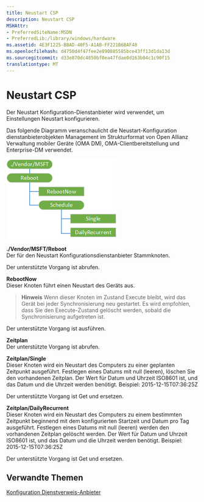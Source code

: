 ```yaml
---
title: Neustart CSP
description: Neustart CSP
MSHAttr:
- PreferredSiteName:MSDN
- PreferredLib:/library/windows/hardware
ms.assetid: 4E3F1225-BBAD-40F5-A1AB-FF221B6BAF48
ms.openlocfilehash: d4750d4f47fee2e890885585bce43ff13d1da13d
ms.sourcegitcommit: d33e870dc4850bf0ea47fdae0d163b04c1c90f15
translationtype: MT
---
```

# <a name="reboot-csp"></a>Neustart CSP


Der Neustart Konfiguration-Dienstanbieter wird verwendet, um Einstellungen Neustart konfigurieren.

Das folgende Diagramm veranschaulicht die Neustart-Konfiguration dienstanbieterobjekten Management im Strukturformat von Open Allianz Verwaltung mobiler Geräte (OMA DM), OMA-Clientbereitstellung und Enterprise-DM verwendet.

![Neustart](images/reboot-csp.png)

<a href="" id="--vendor-msft-reboot"></a>**./Vendor/MSFT/Reboot**  
Der für den Neustart Konfigurationsdienstanbieter Stammknoten.

Der unterstützte Vorgang ist abrufen.

<a href="" id="rebootnow"></a>**RebootNow**  
Dieser Knoten führt einen Neustart des Geräts aus.

> **Hinweis**  Wenn dieser Knoten im Zustand Execute bleibt, wird das Gerät bei jeder Synchronisierung neu gestartet. Es wird empfohlen, dass Sie den Execute-Zustand gelöscht werden, sobald die Synchronisierung aufgetreten ist.

 

Der unterstützte Vorgang ist ausführen.

<a href="" id="schedule"></a>**Zeitplan**  
Der unterstützte Vorgang ist abrufen.

<a href="" id="schedule-single"></a>**Zeitplan/Single**  
Dieser Knoten wird ein Neustart des Computers zu einer geplanten Zeitpunkt ausgeführt. Festlegen eines Datums mit null (leeren), löschen Sie den vorhandenen Zeitplan. Der Wert für Datum und Uhrzeit ISO8601 ist, und das Datum und die Uhrzeit werden benötigt. Beispiel: 2015-12-15T07:36:25Z

Der unterstützte Vorgang ist Get und ersetzen.

<a href="" id="schedule-dailyrecurrent"></a>**Zeitplan/DailyRecurrent**  
Dieser Knoten wird ein Neustart des Computers zu einem bestimmten Zeitpunkt beginnend mit dem konfigurierten Startzeit und Datum pro Tag ausgeführt. Festlegen eines Datums mit null (leeren) werden den vorhandenen Zeitplan gelöscht werden. Der Wert für Datum und Uhrzeit ISO8601 ist, und das Datum und die Uhrzeit werden benötigt. Beispiel: 2015-12-15T07:36:25Z

Der unterstützte Vorgang ist Get und ersetzen.

## <a name="related-topics"></a>Verwandte Themen


[Konfiguration Dienstverweis-Anbieter](configuration-service-provider-reference.md)

 

 






